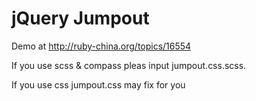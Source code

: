 jQuery Jumpout
=======

Demo at http://ruby-china.org/topics/16554

If you use scss & compass pleas input jumpout.css.scss.

If you use css jumpout.css may fix for you
